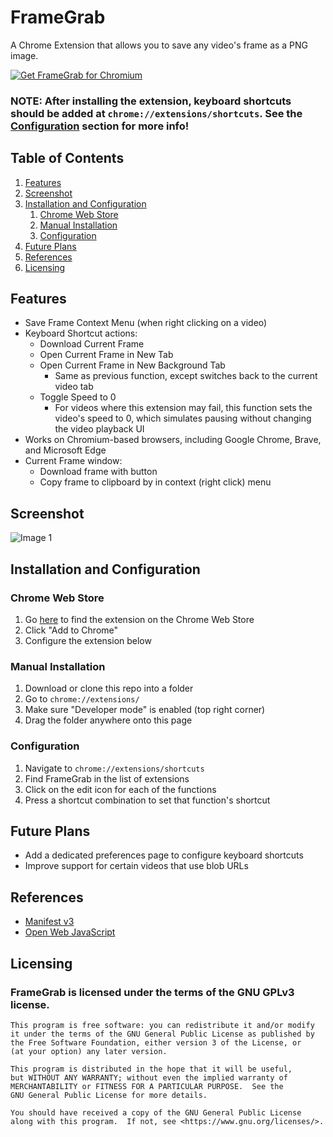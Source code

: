 # FrameGrab

A Chrome Extension that allows you to save any video's frame as a PNG image.

<a href="https://chrome.google.com/webstore/detail/ublock-origin/gjollkpcmnigdfnkdhkpgjbiahgijghc"><img src="https://user-images.githubusercontent.com/585534/107280622-91a8ea80-6a26-11eb-8d07-77c548b28665.png" alt="Get FrameGrab for Chromium"></a>

### NOTE: After installing the extension, keyboard shortcuts should be added at `chrome://extensions/shortcuts`. See the [Configuration](#configuration) section for more info!

## Table of Contents

1. [Features](#features)
1. [Screenshot](#screenshot)
1. [Installation and Configuration](#installation-and-configuration)
    1. [Chrome Web Store](#chrome-web-store)
    1. [Manual Installation](#manual-installation)
    1. [Configuration](#configuration)
1. [Future Plans](#future-plans)
1. [References](#references)
1. [Licensing](#licensing)

## Features

- Save Frame Context Menu (when right clicking on a video)
- Keyboard Shortcut actions:
    - Download Current Frame
    - Open Current Frame in New Tab
    - Open Current Frame in New Background Tab
        - Same as previous function, except switches back to the current video tab
    - Toggle Speed to 0
        - For videos where this extension may fail, this function sets the video's speed to 0, which simulates pausing
          without changing the video playback UI
- Works on Chromium-based browsers, including Google Chrome, Brave, and Microsoft Edge
- Current Frame window:
    - Download frame with button
    - Copy frame to clipboard by in context (right click) menu

## Screenshot

![Image 1](https://user-images.githubusercontent.com/10486660/167356604-3e855a1e-4dc8-4dd6-a875-54ae1f72593c.png)

## Installation and Configuration

### Chrome Web Store

1. Go [here](https://chrome.google.com/webstore/detail/framegrab/gjollkpcmnigdfnkdhkpgjbiahgijghc) to find the extension
   on the Chrome Web Store
2. Click "Add to Chrome"
3. Configure the extension below

### Manual Installation

1. Download or clone this repo into a folder
2. Go to `chrome://extensions/`
3. Make sure "Developer mode" is enabled (top right corner)
4. Drag the folder anywhere onto this page

### Configuration

1. Navigate to `chrome://extensions/shortcuts`
2. Find FrameGrab in the list of extensions
3. Click on the edit icon for each of the functions
4. Press a shortcut combination to set that function's shortcut

## Future Plans

- Add a dedicated preferences page to configure keyboard shortcuts
- Improve support for certain videos that use blob URLs

## References

- [Manifest v3](https://developer.chrome.com/docs/extensions/mv3/intro/)
- [Open Web JavaScript](https://developer.mozilla.org/en-US/docs/Web/JavaScript/Reference)

## Licensing

### FrameGrab is licensed under the terms of the GNU GPLv3 license.

    This program is free software: you can redistribute it and/or modify
    it under the terms of the GNU General Public License as published by
    the Free Software Foundation, either version 3 of the License, or
    (at your option) any later version.

    This program is distributed in the hope that it will be useful,
    but WITHOUT ANY WARRANTY; without even the implied warranty of
    MERCHANTABILITY or FITNESS FOR A PARTICULAR PURPOSE.  See the
    GNU General Public License for more details.

    You should have received a copy of the GNU General Public License
    along with this program.  If not, see <https://www.gnu.org/licenses/>.
